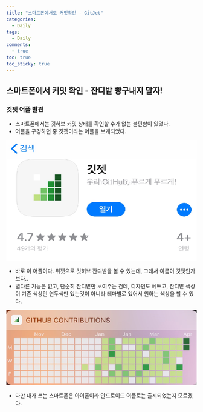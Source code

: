 ```yaml
---
title: "스마트폰에서도 커밋확인 - GitJet"
categories:
  - Daily
tags:
  - Daily
comments:
  - true
toc: true
toc_sticky: true
---
```


## 스마트폰에서 커밋 확인 - 잔디밭 빵구내지 말자!

### 깃젯 어플 발견
* 스마트폰에서는 깃허브 커밋 상태를 확인할 수가 없는 불편함이 있었다.
* 어플을 구경하던 중 깃젯이라는 어플을 보게되었다.

![](/assets/img/daily/Gitjet1.png)

* 바로 이 어플이다. 위젯으로 깃허브 잔디밭을 볼 수 있는데, 그래서 이름이 깃젯인가보다..
* 별다른 기능은 없고, 단순히 잔디밭만 보여주는 건데, 디자인도 예쁘고, 잔디밭 색상이 기존 색상인 연두색만 있는것이 아니라 테마별로 있어서 원하는 색상을 할 수 있다.

![](/assets/img/daily/Gitjet2.png)

* 다만 내가 쓰는 스마트폰은 아이폰이라 안드로이드 어플로는 출시되었는지 모르겠다.
